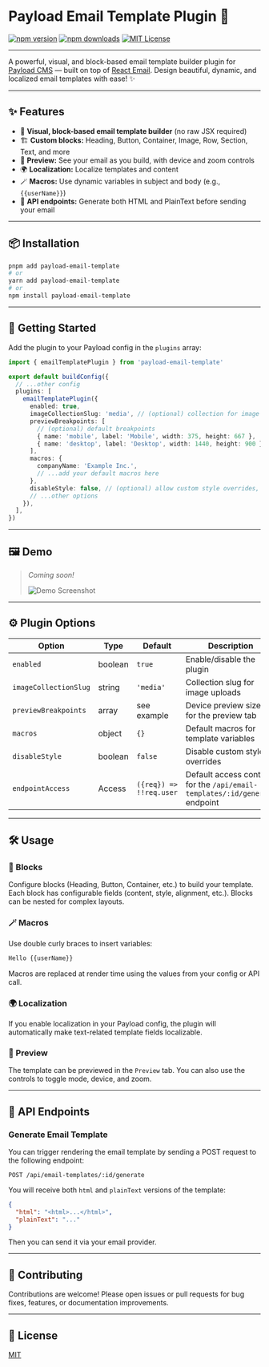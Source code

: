 # Payload Email Template Plugin 🚀

[![npm version](https://img.shields.io/npm/v/payload-email-template.svg?style=flat-square)](https://www.npmjs.com/package/payload-email-template)
[![npm downloads](https://img.shields.io/npm/dm/payload-email-template.svg?style=flat-square)](https://www.npmjs.com/package/payload-email-template)
[![MIT License](https://img.shields.io/badge/license-MIT-green.svg?style=flat-square)](LICENSE)

---

A powerful, visual, and block-based email template builder plugin for [Payload CMS](https://payloadcms.com/) — built on top of [React Email](https://react.email/). Design beautiful, dynamic, and localized email templates with ease! ✨

---

## ✨ Features

- 🧩 **Visual, block-based email template builder** (no raw JSX required)
- 🏗️ **Custom blocks:** Heading, Button, Container, Image, Row, Section, Text, and more
- 👀 **Preview:** See your email as you build, with device and zoom controls
- 🌍 **Localization:** Localize templates and content
- 🪄 **Macros:** Use dynamic variables in subject and body (e.g., `{{userName}}`)
- 🔌 **API endpoints:** Generate both HTML and PlainText before sending your email

---

## 📦 Installation

```bash
pnpm add payload-email-template
# or
yarn add payload-email-template
# or
npm install payload-email-template
```

---

## 🚀 Getting Started

Add the plugin to your Payload config in the `plugins` array:

```ts
import { emailTemplatePlugin } from 'payload-email-template'

export default buildConfig({
  // ...other config
  plugins: [
    emailTemplatePlugin({
      enabled: true,
      imageCollectionSlug: 'media', // (optional) collection for image uploads
      previewBreakpoints: [
        // (optional) default breakpoints
        { name: 'mobile', label: 'Mobile', width: 375, height: 667 },
        { name: 'desktop', label: 'Desktop', width: 1440, height: 900 },
      ],
      macros: {
        companyName: 'Example Inc.',
        // ...add your default macros here
      },
      disableStyle: false, // (optional) allow custom style overrides, default: false
      // ...other options
    }),
  ],
})
```

---

## 🖼️ Demo

> _Coming soon!_
>
> ![Demo Screenshot](https://placehold.co/800x400?text=Email+Template+Builder+Demo)

---

## ⚙️ Plugin Options

| Option                | Type    | Default                 | Description                                                                 |
| --------------------- | ------- | ----------------------- | --------------------------------------------------------------------------- |
| `enabled`             | boolean | `true`                  | Enable/disable the plugin                                                   |
| `imageCollectionSlug` | string  | `'media'`               | Collection slug for image uploads                                           |
| `previewBreakpoints`  | array   | see example             | Device preview sizes for the preview tab                                    |
| `macros`              | object  | `{}`                    | Default macros for template variables                                       |
| `disableStyle`        | boolean | `false`                 | Disable custom style overrides                                              |
| `endpointAccess`      | Access  | `({req}) => !!req.user` | Default access control for the `/api/email-templates/:id/generate` endpoint |

---

## 🛠️ Usage

### 🧱 Blocks

Configure blocks (Heading, Button, Container, etc.) to build your template. Each block has configurable fields (content, style, alignment, etc.). Blocks can be nested for complex layouts.

### 🪄 Macros

Use double curly braces to insert variables:

```txt
Hello {{userName}}
```

Macros are replaced at render time using the values from your config or API call.

### 🌍 Localization

If you enable localization in your Payload config, the plugin will automatically make text-related template fields localizable.

### 👀 Preview

The template can be previewed in the `Preview` tab. You can also use the controls to toggle mode, device, and zoom.

---

## 🔌 API Endpoints

### Generate Email Template

You can trigger rendering the email template by sending a POST request to the following endpoint:

```
POST /api/email-templates/:id/generate
```

You will receive both `html` and `plainText` versions of the template:

```json
{
  "html": "<html>...</html>",
  "plainText": "..."
}
```

Then you can send it via your email provider.

---

## 🤝 Contributing

Contributions are welcome! Please open issues or pull requests for bug fixes, features, or documentation improvements.

---

## 📄 License

[MIT](/LICENSE)
